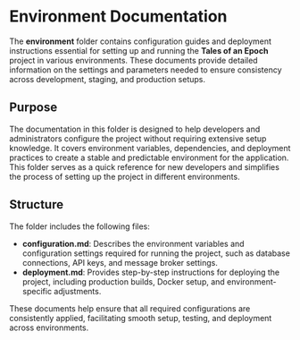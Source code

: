 # Environment Documentation

The **environment** folder contains configuration guides and deployment instructions essential for setting up and running the **Tales of an Epoch** project in various environments. These documents provide detailed information on the settings and parameters needed to ensure consistency across development, staging, and production setups.

## Purpose

The documentation in this folder is designed to help developers and administrators configure the project without requiring extensive setup knowledge. It covers environment variables, dependencies, and deployment practices to create a stable and predictable environment for the application. This folder serves as a quick reference for new developers and simplifies the process of setting up the project in different environments.

## Structure

The folder includes the following files:

- **configuration.md**: Describes the environment variables and configuration settings required for running the project, such as database connections, API keys, and message broker settings.
- **deployment.md**: Provides step-by-step instructions for deploying the project, including production builds, Docker setup, and environment-specific adjustments.

These documents help ensure that all required configurations are consistently applied, facilitating smooth setup, testing, and deployment across environments.